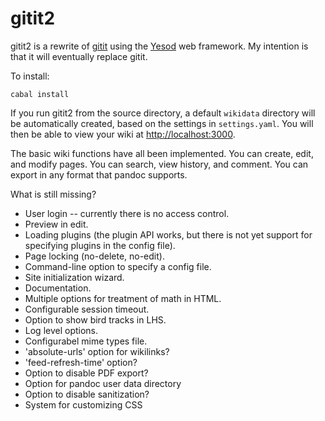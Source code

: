 gitit2
======

gitit2 is a rewrite of [gitit] using the [Yesod] web framework.
My intention is that it will eventually replace gitit.

[gitit]: http://gitit.net

To install:

    cabal install

If you run gitit2 from the source directory, a default
`wikidata` directory will be automatically created, based
on the settings in `settings.yaml`.  You will then be able
to view your wiki at <http://localhost:3000>.

The basic wiki functions have all been implemented. You can
create, edit, and modify pages.  You can search, view
history, and comment.  You can export in any format that
pandoc supports.

What is still missing?

* User login -- currently there is no access control.
* Preview in edit.
* Loading plugins (the plugin API works, but there is not
  yet support for specifying plugins in the config file).
* Page locking (no-delete, no-edit).
* Command-line option to specify a config file.
* Site initialization wizard.
* Documentation.
* Multiple options for treatment of math in HTML.
* Configurable session timeout.
* Option to show bird tracks in LHS.
* Log level options.
* Configurabel mime types file.
* 'absolute-urls' option for wikilinks?
* 'feed-refresh-time' option?
* Option to disable PDF export?
* Option for pandoc user data directory
* Option to disable sanitization?
* System for customizing CSS

[Yesod]: http://www.yesodweb.com/

